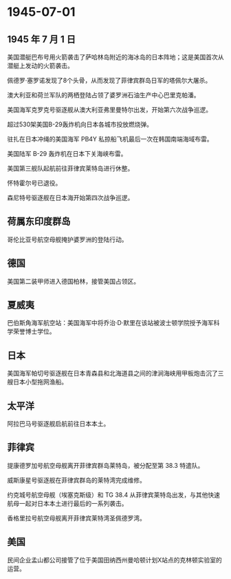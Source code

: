 # 1945-07-01

## 1945 年 7 月 1 日

美国潜艇巴布号用火箭袭击了萨哈林岛附近的海冰岛的日本阵地；这是美国首次从潜艇上发动的火箭袭击。

佩德罗·塞罗诺发现了8个头骨，从而发现了菲律宾群岛日军的塔佩尔大屠杀。

澳大利亚和荷兰军队的两栖登陆占领了婆罗洲石油生产中心巴里克帕潘。

美国海军克罗克号驱逐舰从澳大利亚弗里曼特尔出发，开始第六次战争巡逻。

超过530架美国B-29轰炸机向日本各城市投放燃烧弹。

驻扎在日本冲绳的美国海军 PB4Y 私掠船飞机最后一次在韩国南端海域布雷。

美国陆军 B-29 轰炸机在日本下关海峡布雷。

美国第三舰队起航前往菲律宾莱特岛进行休整。

怀特霍尔号已退役。

森尼特号驱逐舰在日本海开始第四次战争巡逻。

## 荷属东印度群岛

哥伦比亚号航空母舰掩护婆罗洲的登陆行动。

## 德国

美国第二装甲师进入德国柏林，接管美国占领区。

## 夏威夷

巴伯斯角海军航空站：美国海军中将乔治·D·默里在该站被波士顿学院授予海军科学荣誉博士学位。

## 日本

美国海军帕切号驱逐舰在日本青森县和北海道县之间的津涧海峡用甲板炮击沉了三艘日本小型拖网渔船。

## 太平洋

阿拉巴马号驱逐舰启航前往日本本土。

## 菲律宾

提康德罗加号航空母舰离开菲律宾群岛莱特岛，被分配至第 38.3 特遣队。

威斯康星号驱逐舰在菲律宾群岛的莱特湾完成维修。

约克城号航空母舰（埃塞克斯级）和 TG 38.4
从菲律宾莱特岛出发，与其他快速航母一起对日本本土进行最后的一系列袭击。

香格里拉号航空母舰离开菲律宾莱特湾圣佩德罗湾。

## 美国

民间企业孟山都公司接管了位于美国田纳西州曼哈顿计划X站点的克林顿实验室的运营。

